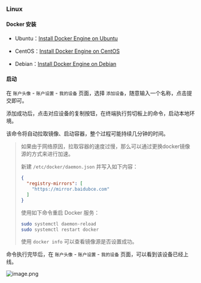 ### Linux

#### Docker 安装

* Ubuntu：[Install Docker Engine on Ubuntu](https://docs.docker.com/engine/install/ubuntu/)

* CentOS：[Install Docker Engine on CentOS](https://docs.docker.com/engine/install/centos/)

* Debian：[Install Docker Engine on Debian](https://docs.docker.com/engine/install/debian/)

#### 启动

在 `账户头像` - `账户设置` - `我的设备` 页面，选择 `添加设备`，随意输入一个名称，点击提交即可。

添加成功后，点击对应设备的复制按钮，在终端执行剪切板上的命令，启动本地环境。

该命令将自动拉取镜像、启动容器，整个过程可能持续几分钟的时间。

> 如果由于网络原因，拉取容器的速度过慢，那么可以通过更换docker镜像源的方式来进行加速。
>
> 新建 `/etc/docker/daemon.json` 并写入如下内容：
>
> ```json
> {
>   "registry-mirrors": [
>     "https://mirror.baidubce.com"
>   ]
> }
> ```
>
> 使用如下命令重启 Docker 服务：
> ```bash
> sudo systemctl daemon-reload
> sudo systemctl restart docker
> ```
>
> 使用 `docker info` 可以查看镜像源是否设置成功。

命令执行完毕后，在 `账户头像` - `账户设置` - `我的设备` 页面，可以看到该设备已经上线。

![image.png](https://levimg.s3.cn-northwest-1.amazonaws.com.cn/x/%E6%88%AA%E5%B1%8F2022-05-29+14.05.37.png)
